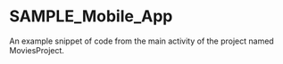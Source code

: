 # SAMPLE_Mobile_App
An example snippet of code from the main activity of the project named MoviesProject.

